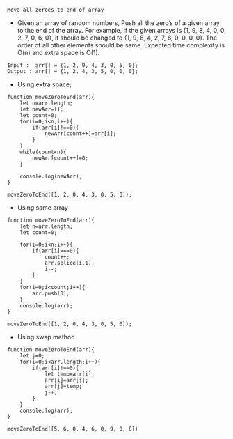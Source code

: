 `Move all zeroes to end of array`

- Given an array of random numbers, Push all the zero’s of a given array to the end of the array. For example, if the given arrays is {1, 9, 8, 4, 0, 0, 2, 7, 0, 6, 0}, it should be changed to {1, 9, 8, 4, 2, 7, 6, 0, 0, 0, 0}. The order of all other elements should be same. Expected time complexity is O(n) and extra space is O(1).

```
Input :  arr[] = {1, 2, 0, 4, 3, 0, 5, 0};
Output : arr[] = {1, 2, 4, 3, 5, 0, 0, 0};
```

- Using extra space;

```
function moveZeroToEnd(arr){
    let n=arr.length;
    let newArr=[];
    let count=0;
    for(i=0;i<n;i++){
        if(arr[i]!==0){
            newArr[count++]=arr[i];
        }
    }
    while(count<n){
        newArr[count++]=0;
    }

    console.log(newArr);
}

moveZeroToEnd([1, 2, 0, 4, 3, 0, 5, 0]);

```

- Using same array

```
function moveZeroToEnd(arr){
    let n=arr.length;
    let count=0;

    for(i=0;i<n;i++){
        if(arr[i]===0){
            count++;
            arr.splice(i,1);
            i--;
        }
    }
    for(i=0;i<count;i++){
        arr.push(0);
    }
    console.log(arr);
}

moveZeroToEnd([1, 2, 0, 4, 3, 0, 5, 0]);

```

- Using swap method

```
function moveZeroToEnd(arr){
    let j=0;
    for(i=0;i<arr.length;i++){
        if(arr[i]!==0){
            let temp=arr[i];
            arr[i]=arr[j];
            arr[j]=temp;
            j++;
        }
    }
    console.log(arr);
}

moveZeroToEnd([5, 6, 0, 4, 6, 0, 9, 0, 8])

```
